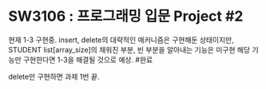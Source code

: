 # SW3106 : 프로그래밍 입문 Project #2

현재 1-3 구현중. insert, delete의 대략적인 매커니즘은 구현해둔 상태이지만, STUDENT list[array_size]의 채워진 부분, 빈 부분을 알아내는 기능은 미구현
해당 기능만 구현한다면 1-3을 해결될 것으로 예상. #완료

delete만 구현하면 과제 1번 끝.
